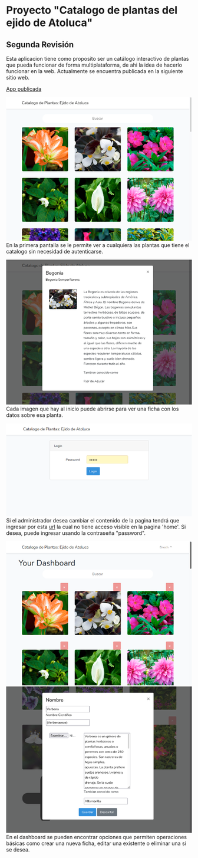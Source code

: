 # Proyecto "Catalogo de plantas del ejido de Atoluca"
## Segunda Revisión

Esta aplicacion tiene como proposito ser un catálogo interactivo de plantas que pueda funcionar de forma multiplataforma, de ahi la idea de hacerlo funcionar en la web.
Actualmente se encuentra publicada en la siguiente sitio web.

[App publicada](http://plantbookenoch45.herokuapp.com/)

![Screenshot Home](/doc_images/04.png?raw=true "Screenshot Home")<br/>
En la primera pantalla se le permite ver a cualquiera las plantas que tiene el catalogo sin necesidad de autenticarse.

![Screenshot Ficha abierta](/doc_images/05.png?raw=true "Screenshot Ficha abierta")<br/>
Cada imagen que hay al inicio puede abrirse para ver una ficha con los datos sobre esa planta.

![Screenshot Login](/doc_images/06.png?raw=true "Screenshot Login")<br/>
Si el administrador desea cambiar el contenido de la pagina tendrá que ingresar por esta [url](http://plantbookenoch45.herokuapp.com/login) la cual no tiene acceso visible en la pagina 'home'. Si desea, puede ingresar usando la contraseña "password".

![Screenshot Dashboard](/doc_images/02.png?raw=true "Screenshot Dashboard")<br/>
![Screenshot Edit](/doc_images/03.png?raw=true "Screenshot Edit")<br/>
En el dashboard se pueden encontrar opciones que permiten operaciones básicas como crear una nueva ficha, editar una existente o eliminar una si se desea.
